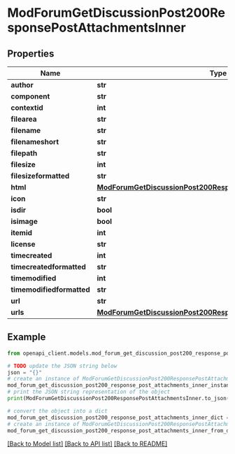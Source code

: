 # ModForumGetDiscussionPost200ResponsePostAttachmentsInner


## Properties

Name | Type | Description | Notes
------------ | ------------- | ------------- | -------------
**author** | **str** | author | [optional] 
**component** | **str** | component | [optional] 
**contextid** | **int** | contextid | [optional] 
**filearea** | **str** | filearea | [optional] 
**filename** | **str** | filename | [optional] 
**filenameshort** | **str** | filenameshort | [optional] 
**filepath** | **str** | filepath | [optional] 
**filesize** | **int** | filesize | [optional] 
**filesizeformatted** | **str** | filesizeformatted | [optional] 
**html** | [**ModForumGetDiscussionPost200ResponsePostAttachmentsInnerHtml**](ModForumGetDiscussionPost200ResponsePostAttachmentsInnerHtml.md) |  | [optional] 
**icon** | **str** | icon | [optional] 
**isdir** | **bool** | isdir | [optional] 
**isimage** | **bool** | isimage | [optional] 
**itemid** | **int** | itemid | [optional] 
**license** | **str** | license | [optional] 
**timecreated** | **int** | timecreated | [optional] 
**timecreatedformatted** | **str** | timecreatedformatted | [optional] 
**timemodified** | **int** | timemodified | [optional] 
**timemodifiedformatted** | **str** | timemodifiedformatted | [optional] 
**url** | **str** | url | [optional] 
**urls** | [**ModForumGetDiscussionPost200ResponsePostAttachmentsInnerUrls**](ModForumGetDiscussionPost200ResponsePostAttachmentsInnerUrls.md) |  | [optional] 

## Example

```python
from openapi_client.models.mod_forum_get_discussion_post200_response_post_attachments_inner import ModForumGetDiscussionPost200ResponsePostAttachmentsInner

# TODO update the JSON string below
json = "{}"
# create an instance of ModForumGetDiscussionPost200ResponsePostAttachmentsInner from a JSON string
mod_forum_get_discussion_post200_response_post_attachments_inner_instance = ModForumGetDiscussionPost200ResponsePostAttachmentsInner.from_json(json)
# print the JSON string representation of the object
print(ModForumGetDiscussionPost200ResponsePostAttachmentsInner.to_json())

# convert the object into a dict
mod_forum_get_discussion_post200_response_post_attachments_inner_dict = mod_forum_get_discussion_post200_response_post_attachments_inner_instance.to_dict()
# create an instance of ModForumGetDiscussionPost200ResponsePostAttachmentsInner from a dict
mod_forum_get_discussion_post200_response_post_attachments_inner_from_dict = ModForumGetDiscussionPost200ResponsePostAttachmentsInner.from_dict(mod_forum_get_discussion_post200_response_post_attachments_inner_dict)
```
[[Back to Model list]](../README.md#documentation-for-models) [[Back to API list]](../README.md#documentation-for-api-endpoints) [[Back to README]](../README.md)


